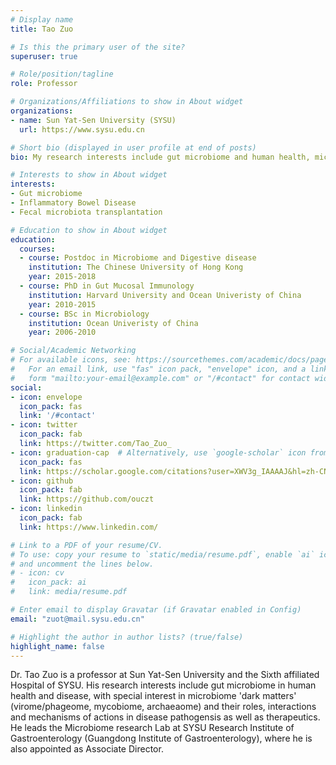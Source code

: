 ```yaml
---
# Display name
title: Tao Zuo

# Is this the primary user of the site?
superuser: true

# Role/position/tagline
role: Professor

# Organizations/Affiliations to show in About widget
organizations:
- name: Sun Yat-Sen University (SYSU)
  url: https://www.sysu.edu.cn

# Short bio (displayed in user profile at end of posts)
bio: My research interests include gut microbiome and human health, microbiome dark matters, digestive diseases.

# Interests to show in About widget
interests:
- Gut microbiome
- Inflammatory Bowel Disease
- Fecal microbiota transplantation

# Education to show in About widget
education:
  courses:
  - course: Postdoc in Microbiome and Digestive disease
    institution: The Chinese University of Hong Kong
    year: 2015-2018
  - course: PhD in Gut Mucosal Immunology
    institution: Harvard University and Ocean Univeristy of China
    year: 2010-2015
  - course: BSc in Microbiology
    institution: Ocean Univeristy of China
    year: 2006-2010

# Social/Academic Networking
# For available icons, see: https://sourcethemes.com/academic/docs/page-builder/#icons
#   For an email link, use "fas" icon pack, "envelope" icon, and a link in the
#   form "mailto:your-email@example.com" or "/#contact" for contact widget.
social:
- icon: envelope
  icon_pack: fas
  link: '/#contact'
- icon: twitter
  icon_pack: fab
  link: https://twitter.com/Tao_Zuo_
- icon: graduation-cap  # Alternatively, use `google-scholar` icon from `ai` icon pack
  icon_pack: fas
  link: https://scholar.google.com/citations?user=XWV3g_IAAAAJ&hl=zh-CN
- icon: github
  icon_pack: fab
  link: https://github.com/ouczt
- icon: linkedin
  icon_pack: fab
  link: https://www.linkedin.com/

# Link to a PDF of your resume/CV.
# To use: copy your resume to `static/media/resume.pdf`, enable `ai` icons in `params.toml`, 
# and uncomment the lines below.
# - icon: cv
#   icon_pack: ai
#   link: media/resume.pdf

# Enter email to display Gravatar (if Gravatar enabled in Config)
email: "zuot@mail.sysu.edu.cn"

# Highlight the author in author lists? (true/false)
highlight_name: false
---
```


Dr. Tao Zuo is a professor at Sun Yat-Sen University and the Sixth affiliated Hospital of SYSU. His research interests include gut microbiome in human health and disease, with special interest in microbiome 'dark matters' (virome/phageome, mycobiome, archaeaome) and their roles, interactions and mechanisms of actions in disease pathogensis as well as therapeutics. He leads the Microbiome research Lab at SYSU Research Institute of Gastroenterology (Guangdong Institute of Gastroenterology), where he is also appointed as Associate Director.
